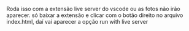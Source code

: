 Roda isso com a extensão live server do vscode ou as fotos não irão aparecer.
só baixar a extensão e clicar com o botão direito no arquivo index.html, daí vai aparecer a opção run with live server
